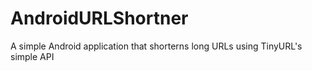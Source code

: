 # AndroidURLShortner
A simple Android application that shorterns long URLs using TinyURL's simple API 

